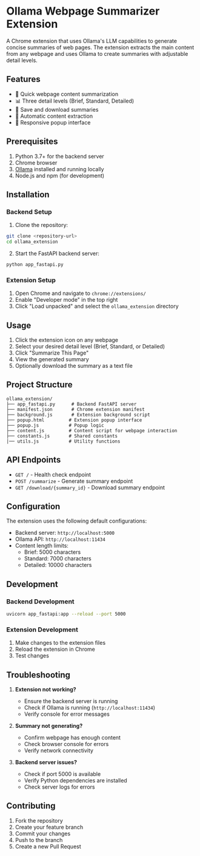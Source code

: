 # Ollama Webpage Summarizer Extension
A Chrome extension that uses Ollama's LLM capabilities to generate concise summaries of web pages. The extension extracts the main content from any webpage and uses Ollama to create summaries with adjustable detail levels.

## Features
- 🚀 Quick webpage content summarization
- 📊 Three detail levels (Brief, Standard, Detailed)
- 💾 Save and download summaries
- 🔄 Automatic content extraction
- 📱 Responsive popup interface

## Prerequisites

1. Python 3.7+ for the backend server
2. Chrome browser
3. [Ollama](https://ollama.ai/) installed and running locally
4. Node.js and npm (for development)

## Installation

### Backend Setup

1. Clone the repository:
```bash
git clone <repository-url>
cd ollama_extension
```

2. Start the FastAPI backend server:
```bash
python app_fastapi.py
```

### Extension Setup

1. Open Chrome and navigate to `chrome://extensions/`
2. Enable "Developer mode" in the top right
3. Click "Load unpacked" and select the `ollama_extension` directory

## Usage

1. Click the extension icon on any webpage
2. Select your desired detail level (Brief, Standard, or Detailed)
3. Click "Summarize This Page"
4. View the generated summary
5. Optionally download the summary as a text file

## Project Structure

```
ollama_extension/
├── app_fastapi.py      # Backend FastAPI server
├── manifest.json       # Chrome extension manifest
├── background.js       # Extension background script
├── popup.html         # Extension popup interface
├── popup.js           # Popup logic
├── content.js         # Content script for webpage interaction
├── constants.js       # Shared constants
|── utils.js           # Utility functions
```

## API Endpoints

- `GET /` - Health check endpoint
- `POST /summarize` - Generate summary endpoint
- `GET /download/{summary_id}` - Download summary endpoint

## Configuration

The extension uses the following default configurations:

- Backend server: `http://localhost:5000`
- Ollama API: `http://localhost:11434`
- Content length limits:
  - Brief: 5000 characters
  - Standard: 7000 characters
  - Detailed: 10000 characters

## Development

### Backend Development
```bash
uvicorn app_fastapi:app --reload --port 5000
```

### Extension Development
1. Make changes to the extension files
2. Reload the extension in Chrome
3. Test changes

## Troubleshooting

1. **Extension not working?**
   - Ensure the backend server is running
   - Check if Ollama is running (`http://localhost:11434`)
   - Verify console for error messages

2. **Summary not generating?**
   - Confirm webpage has enough content
   - Check browser console for errors
   - Verify network connectivity

3. **Backend server issues?**
   - Check if port 5000 is available
   - Verify Python dependencies are installed
   - Check server logs for errors

## Contributing
1. Fork the repository
2. Create your feature branch
3. Commit your changes
4. Push to the branch
5. Create a new Pull Request
